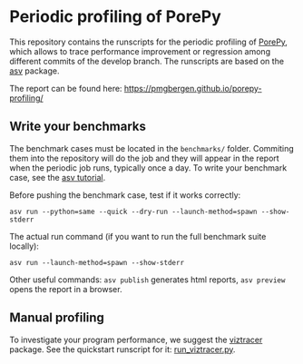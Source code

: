 # Periodic profiling of PorePy

This repository contains the runscripts for the periodic profiling of [PorePy](https://github.com/pmgbergen/porepy), which allows to trace performance improvement or regression among different commits of the develop branch. The runscripts are based on the [asv](https://github.com/airspeed-velocity/asv) package.

The report can be found here: https://pmgbergen.github.io/porepy-profiling/

## Write your benchmarks

The benchmark cases must be located in the `benchmarks/` folder. Commiting them into the repository will do the job and they will appear in the report when the periodic job runs, typically once a day. To write your benchmark case, see the [asv tutorial](https://asv.readthedocs.io/en/latest/writing_benchmarks.html).

Before pushing the benchmark case, test if it works correctly:

`asv run --python=same --quick --dry-run --launch-method=spawn --show-stderr`

The actual run command (if you want to run the full benchmark suite locally):

`asv run --launch-method=spawn --show-stderr`

Other useful commands: `asv publish` generates html reports, `asv preview` opens the report in a browser.

## Manual profiling

To investigate your program performance, we suggest the [viztracer](https://github.com/gaogaotiantian/viztracer) package. See the quickstart runscript for it: [run_viztracer.py](run_viztracer.py).